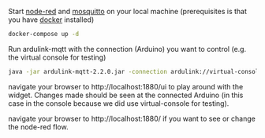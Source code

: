 Start [node-red](https://nodered.org/) and [mosquitto](https://mosquitto.org/) on your local machine (prerequisites is that you have [docker](https://www.docker.com/) installed)
```bash
docker-compose up -d
```

Run ardulink-mqtt with the connection (Arduino) you want to control (e.g. the virtual console for testing)
```bash
java -jar ardulink-mqtt-2.2.0.jar -connection ardulink://virtual-console
```

navigate your browser to http://localhost:1880/ui to play around with the widget. Changes made should be seen at the connected Arduino (in this case in the console because we did use virtual-console for testing). 

navigate your browser to http://localhost:1880/ if you want to see or change the node-red flow. 

